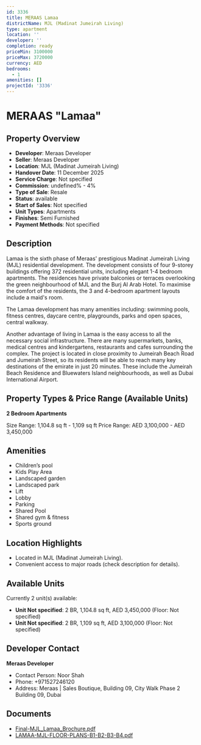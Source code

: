 ```yaml
---
id: 3336
title: MERAAS Lamaa
districtName: MJL (Madinat Jumeirah Living)
type: apartment
location: ''
developer: ''
completion: ready
priceMin: 3100000
priceMax: 3720000
currency: AED
bedrooms:
  - 1
amenities: []
projectId: '3336'
---
```


# MERAAS "Lamaa"

## Property Overview
- **Developer**: Meraas Developer
- **Seller**: Meraas Developer
- **Location**: MJL (Madinat Jumeirah Living)
- **Handover Date**: 11 December 2025
- **Service Charge**: Not specified
- **Commission**: undefined% - 4%
- **Type of Sale**: Resale
- **Status**: available
- **Start of Sales**: Not specified
- **Unit Types**: Apartments
- **Finishes**: Semi Furnished
- **Payment Methods**: Not specified

## Description
Lamaa is the sixth phase of Meraas' prestigious Madinat Jumeirah Living (MJL) residential development. The development consists of four 9-storey buildings offering 372 residential units, including elegant 1-4 bedroom apartments. The residences have private balconies or terraces overlooking the green neighbourhood of MJL and the Burj Al Arab Hotel. To maximise the comfort of the residents, the 3 and 4-bedroom apartment layouts include a maid's room. 

The Lamaa development has many amenities including: swimming pools, fitness centres, daycare centre, playgrounds, parks and open spaces, central walkway. 

Another advantage of living in Lamaa is the easy access to all the necessary social infrastructure. There are many supermarkets, banks, medical centres and kindergartens, restaurants and cafes surrounding the complex. The project is located in close proximity to Jumeirah Beach Road and Jumeirah Street, so its residents will be able to reach many key destinations of the emirate in just 20 minutes. These include the Jumeirah Beach Residence and Bluewaters Island neighbourhoods, as well as Dubai International Airport.

## Property Types & Price Range (Available Units)
**2 Bedroom Apartments**

Size Range: 1,104.8 sq ft - 1,109 sq ft
Price Range: AED 3,100,000 - AED 3,450,000

## Amenities
- Children’s pool
- Kids Play Area
- Landscaped garden
- Landscaped park
- Lift
- Lobby
- Parking
- Shared Pool
- Shared gym & fitness
- Sports ground

## Location Highlights
- Located in MJL (Madinat Jumeirah Living).
- Convenient access to major roads (check description for details).

## Available Units
Currently 2 unit(s) available:
- **Unit Not specified**: 2 BR, 1,104.8 sq ft, AED 3,450,000 (Floor: Not specified)
- **Unit Not specified**: 2 BR, 1,109 sq ft, AED 3,100,000 (Floor: Not specified)

## Developer Contact
**Meraas Developer**
- Contact Person: Noor Shah
- Phone: +971527246120
- Address: Meraas | Sales Boutique, Building 09, City Walk Phase 2 Building 09, Dubai

## Documents
- [Final-MJL_Lamaa_Brochure.pdf](https://cdn.geniemap.net/2024/10/11/LcnxI0J7K5oltmuxZq2QCN37eMHzrQg0mAvx8sZD.pdf)
- [LAMAA-MJL-FLOOR-PLANS-B1-B2-B3-B4.pdf](https://cdn.geniemap.net/2024/10/11/dTmeGflD38TyVAgJvFwo3dCYTdDOG88NAwEzi1GQ.pdf)
